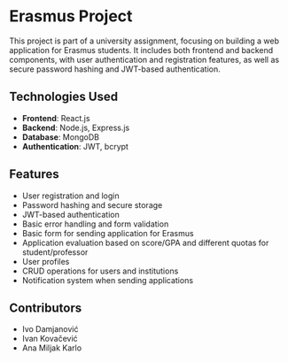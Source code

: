 # Erasmus Project

This project is part of a university assignment, focusing on building a web application for Erasmus students. It includes both frontend and backend components, with user authentication and registration features, as well as secure password hashing and JWT-based authentication.

## Technologies Used

- **Frontend**: React.js
- **Backend**: Node.js, Express.js
- **Database**: MongoDB
- **Authentication**: JWT, bcrypt

## Features

- User registration and login
- Password hashing and secure storage
- JWT-based authentication
- Basic error handling and form validation
- Basic form for sending application for Erasmus
- Application evaluation based on score/GPA and different quotas for student/professor
- User profiles
- CRUD operations for users and institutions
- Notification system when sending applications

## Contributors
- Ivo Damjanović
- Ivan Kovačević
- Ana Miljak Karlo

